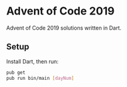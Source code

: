 # Advent of Code 2019

Advent of Code 2019 solutions written in Dart.

## Setup

Install Dart, then run:

```sh
pub get
pub run bin/main [dayNum]
```
